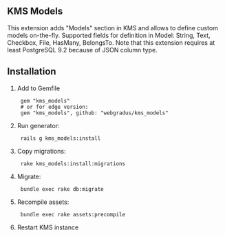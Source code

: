 ## KMS Models

This extension adds "Models" section in KMS and allows to define custom models on-the-fly. Supported fields for definition in Model: String, Text, Checkbox, File, HasMany, BelongsTo. Note that this extension requires at least PostgreSQL 9.2 because of JSON column type.

## Installation

1. Add to Gemfile

        gem "kms_models"
        # or for edge version:
        gem "kms_models", github: "webgradus/kms_models"

2. Run generator:

        rails g kms_models:install

3. Copy migrations:

        rake kms_models:install:migrations

4. Migrate:

        bundle exec rake db:migrate

5. Recompile assets:

        bundle exec rake assets:precompile

6. Restart KMS instance
